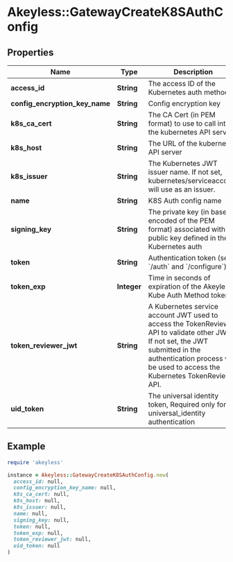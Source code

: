# Akeyless::GatewayCreateK8SAuthConfig

## Properties

| Name | Type | Description | Notes |
| ---- | ---- | ----------- | ----- |
| **access_id** | **String** | The access ID of the Kubernetes auth method |  |
| **config_encryption_key_name** | **String** | Config encryption key | [optional] |
| **k8s_ca_cert** | **String** | The CA Cert (in PEM format) to use to call into the kubernetes API server | [optional] |
| **k8s_host** | **String** | The URL of the kubernetes API server |  |
| **k8s_issuer** | **String** | The Kubernetes JWT issuer name. If not set, kubernetes/serviceaccount will use as an issuer. | [optional] |
| **name** | **String** | K8S Auth config name |  |
| **signing_key** | **String** | The private key (in base64 encoded of the PEM format) associated with the public key defined in the Kubernetes auth |  |
| **token** | **String** | Authentication token (see &#x60;/auth&#x60; and &#x60;/configure&#x60;) | [optional] |
| **token_exp** | **Integer** | Time in seconds of expiration of the Akeyless Kube Auth Method token | [optional] |
| **token_reviewer_jwt** | **String** | A Kubernetes service account JWT used to access the TokenReview API to validate other JWTs. If not set, the JWT submitted in the authentication process will be used to access the Kubernetes TokenReview API. | [optional] |
| **uid_token** | **String** | The universal identity token, Required only for universal_identity authentication | [optional] |

## Example

```ruby
require 'akeyless'

instance = Akeyless::GatewayCreateK8SAuthConfig.new(
  access_id: null,
  config_encryption_key_name: null,
  k8s_ca_cert: null,
  k8s_host: null,
  k8s_issuer: null,
  name: null,
  signing_key: null,
  token: null,
  token_exp: null,
  token_reviewer_jwt: null,
  uid_token: null
)
```

